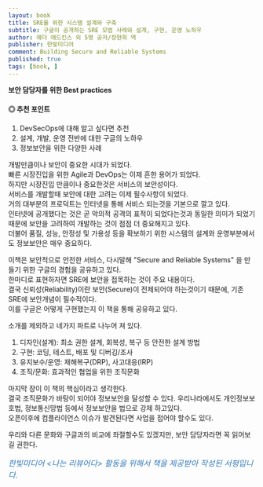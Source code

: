 ```yaml
---
layout: book
title: SRE를 위한 시스템 설계와 구축
subtitle: 구글이 공개하는 SRE 모범 사례와 설계, 구현, 운영 노하우
author: 헤더 애드킨스 외 5명 공저/장현희 역
publisher: 한빛미디어
comment: Building Secure and Reliable Systems
published: true
tags: [book, ]
---
```


**보안 담당자를 위한 Best practices**

#### ◎ 추천 포인트
1. DevSecOps에 대해 알고 싶다면 추천
2. 설계, 개발, 운영 전반에 대한 구글의 노하우
3. 정보보안을 위한 다양한 사례


<p></p>


개발만큼이나 보안이 중요한 시대가 되었다.  
빠른 시장진입을 위한 Agile과 DevOps는 이제 흔한 용어가 되었다.  
하지만 시장진입 만큼이나 중요한것은 서비스의 보안성이다.  
서비스를 개발할때 보안에 대한 고려는 이제 필수사항이 되었다.   
거의 대부분의 프로덕트는 인터넷을 통해 서비스 되는것을 기본으로 깔고 있다.  
인터넷에 공개했다는 것은 곧 악의적 공격의 표적이 되었다는것과 동일한 의미가 되었기 때문에  보안을 고려하여 개발하는 것이 점점 더 중요해지고 있다.  
더불어 품질, 성능, 안정성 및 가용성 등을 확보하기 위한 시스템의 설계와 운영부분에서도 정보보안은 매우 중요하다.  

이책은 보안적으로 안전한 서비스, 다시말해 "Secure and Reliable Systems" 을 만들기 위한 구글의 경험을 공유하고 있다.  
한마디로 표현하자면 SRE에 보안을 접목하는 것이 주요 내용이다.  
결국 신뢰성(Reliability)이란 보안(Secure)이 전제되어야 하는것이기 때문에, 기존 SRE에 보안개념이 필수적이다.  
이를 구글은 어떻게 구현했는지 이 책을 통해 공유하고 있다.  

소개를 제외하고 네가지 파트로 나누어 져 있다.  
1. 디자인(설계): 최소 권한 설계, 회복성, 복구 등 안전한 설계 방법
2. 구현: 코딩, 테스트, 배포 및 디버깅/조사 
3. 유지보수/운영: 재해복구(DRP), 사고대응(IRP)
4. 조직/문화: 효과적인 협업을 위한 조직문화

마지막 장이 이 책의 핵심이라고 생각한다.  
결국 조직문화가 바탕이 되어야 정보보안을 달성할 수 있다. 
우리나라에서도 개인정보보호법, 정보통신망법 등에서 정보보안을 법으로 강제 하고있다.  
오픈이후에 컴플라이언스 이슈가 발견된다면 사업을 접어야 할수도 있다.  

우리와 다른 문화와 구글과의 비교에 좌절할수도 있겠지만, 보안 담당자라면 꼭 읽어보길 권한다.  


<p></p>
<p style="color: #337ab7;font-size: medium;"><em>한빛미디어 &lt;나는 리뷰어다&gt; 활동을 위해서 책을 제공받아 작성된 서평입니다.</em></p>
<p></p>
